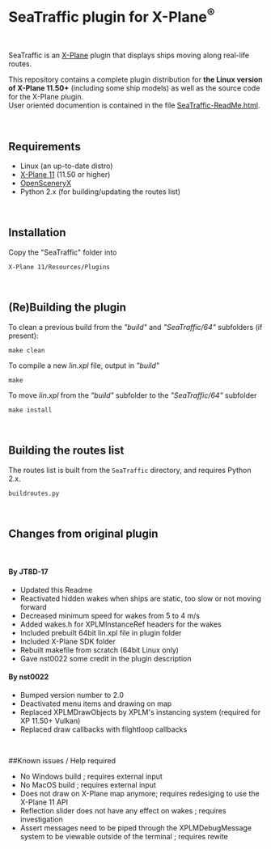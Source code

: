 # SeaTraffic plugin for X-Plane<sup>®</sup>

&nbsp;

SeaTraffic is an [X-Plane](x-plane.com) plugin that displays ships moving along real-life routes.   

This repository contains a complete plugin distribution for **the Linux version of X-Plane 11.50+** (including some ship models) as well as the source code for the X-Plane plugin.   
User oriented documention is contained in the file [SeaTraffic-ReadMe.html](http://htmlpreview.github.io/?https://raw.githubusercontent.com/Marginal/SeaTraffic/master/SeaTraffic-ReadMe.html).

&nbsp;

## Requirements

- Linux (an up-to-date distro)
- [X-Plane 11](https://www.x-plane.com/) (11.50 or higher)
- [OpenSceneryX](https://www.opensceneryx.com/)
- Python 2.x (for building/updating the routes list)

&nbsp;

## Installation

Copy the "SeaTraffic" folder into

	X-Plane 11/Resources/Plugins
	
&nbsp;


## (Re)Building the plugin

To clean a previous build from the _"build"_ and _"SeaTraffic/64"_ subfolders (if present):
	
	make clean
	
To compile a new _lin.xpl_ file, output in _"build"_
	
	make
	
To move _lin.xpl_ from the _"build"_ subfolder to the _"SeaTraffic/64"_ subfolder
	
	make install

&nbsp;	

## Building the routes list

The routes list is built from the `SeaTraffic` directory, and requires Python 2.x.

    buildroutes.py
    
&nbsp;

## Changes from original plugin

&nbsp;

#### By JT8D-17
- Updated this Readme
- Reactivated hidden wakes when ships are static, too slow or not moving forward
- Decreased minimum speed for wakes from 5 to 4 m/s
- Added wakes.h for XPLMInstanceRef headers for the wakes
- Included prebuilt 64bit lin.xpl file in plugin folder
- Included X-Plane SDK folder
- Rebuilt makefile from scratch (64bit Linux only)
- Gave nst0022 some credit in the plugin description

#### By nst0022
- Bumped version number to 2.0
- Deactivated menu items and drawing on map
- Replaced XPLMDrawObjects by XPLM's instancing system (required for XP 11.50+ Vulkan)
- Replaced draw callbacks with flightloop callbacks

&nbsp;

##Known issues / Help required

- No Windows build ; requires external input
- No MacOS build ; requires external input
- Does not draw on X-Plane map anymore; requires redesiging to use the X-Plane 11 API
- Reflection slider does not have any effect on wakes ; requires investigation
- Assert messages need to be piped through the XPLMDebugMessage system to be viewable outside of the terminal ; requires rewite